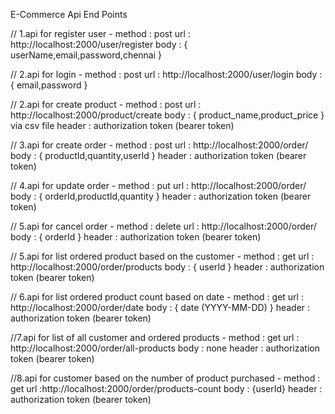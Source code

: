 E-Commerce Api End Points

// 1.api for register user -
method : post
url : http://localhost:2000/user/register
body : { userName,email,password,chennai }

// 2.api for login -
method : post
url : http://localhost:2000/user/login
body : { email,password }


// 2.api for create product - 
method : post
url : http://localhost:2000/product/create
body : { product_name,product_price } via csv  file 
header : authorization token (bearer token) 

// 3.api for create order - 
method : post
url : http://localhost:2000/order/
body : { productId,quantity,userId }
header : authorization token (bearer token) 


// 4.api for update order - 
method : put
url : http://localhost:2000/order/
body : { orderId,productId,quantity }
header : authorization token (bearer token) 


// 5.api for cancel order - 
method : delete
url : http://localhost:2000/order/
body : { orderId }
header : authorization token (bearer token) 

// 5.api for list ordered product based on the customer - 
method : get
url : http://localhost:2000/order/products
body : { userId }
header : authorization token (bearer token) 


// 6.api for list ordered product count based on date - 
method : get
url : http://localhost:2000/order/date
body : { date (YYYY-MM-DD) }
header : authorization token (bearer token)

//7.api for list of all customer and ordered products  - 
method : get
url : http://localhost:2000/order/all-products
body : none
header : authorization token (bearer token)

//8.api for customer based on the number of product purchased - 
method : get
url :http://localhost:2000/order/products-count
body : {userId}
header : authorization token (bearer token)
